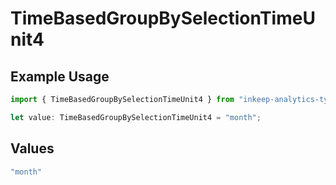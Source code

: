 # TimeBasedGroupBySelectionTimeUnit4

## Example Usage

```typescript
import { TimeBasedGroupBySelectionTimeUnit4 } from "inkeep-analytics-typescript/models/components";

let value: TimeBasedGroupBySelectionTimeUnit4 = "month";
```

## Values

```typescript
"month"
```